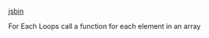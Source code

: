[jsbin](https://jsbin.com/sosumokugi/edit?js,console)

For Each Loops call a function for each element in an array